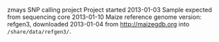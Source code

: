 zmays SNP calling project
Project started 2013-01-03
Sample expected from sequencing core 2013-01-10
Maize reference genome version: refgen3, downloaded 2013-01-04 from
http://maizegdb.org into `/share/data/refgen3/`.
